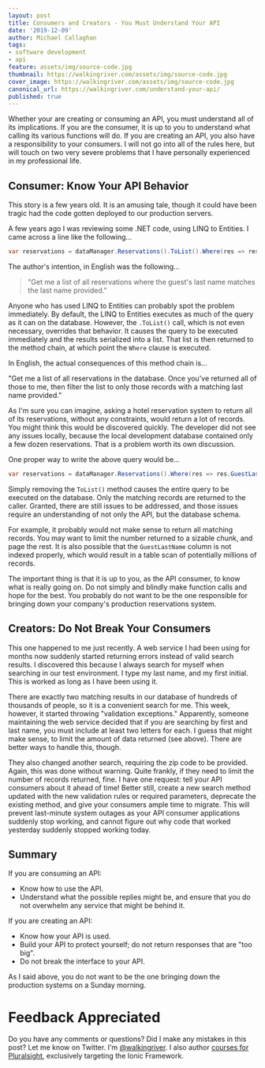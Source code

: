 ```yaml
---
layout: post
title: Consumers and Creators - You Must Understand Your API
date: '2019-12-09'
author: Michael Callaghan
tags: 
- software development
- api
feature: assets/img/source-code.jpg
thumbnail: https://walkingriver.com/assets/img/source-code.jpg
cover_image: https://walkingriver.com/assets/img/source-code.jpg
canonical_url: https://walkingriver.com/understand-your-api/
published: true
---
```


Whether your are creating or consuming an API, you must understand all of its implications. If you are the consumer, it is up to you to understand what calling its various functions will do. If you are creating an API, you also have a responsibility to your consumers. I will not go into all of the rules here, but will touch on two very severe problems that I have personally experienced in my professional life.

<!--more-->
## Consumer: Know Your API Behavior
This story is a few years old. It is an amusing tale, though it could have been tragic had the code gotten deployed to our production servers. 

A few years ago I was reviewing some .NET code, using LINQ to Entities. I came across a line like the following...

```csharp
var reservations = dataManager.Reservations().ToList().Where(res => res.GuestLastName == lastName);
```

The author's intention, in English was the following...

> "Get me a list of all reservations where the guest's last name matches the last name provided." 

Anyone who has used LINQ to Entities can probably spot the problem immediately. By default, the LINQ to Entities executes as much of the query as it can on the database. However, the `.ToList()` call, which is not even necessary, overrides that behavior. It causes the query to be executed immediately and the results serialized into a list. That list is then returned to the method chain, at which point the `Where` clause is executed. 

In English, the actual consequences of this method chain is...

"Get me a list of all reservations in the database. Once you've returned all of those to me, then filter the list to only those records with a matching last name provided."

As I'm sure you can imagine, asking a hotel reservation system to return all of its reservations, without any
constraints, would return a lot of records. You might think this would be discovered quickly. The developer did not see any issues locally, because the local development database contained only a few dozen reservations. That is a problem worth its own discussion. 

One proper way to write the above query would be...

```csharp
var reservations = dataManager.Reservations().Where(res => res.GuestLastName == lastName);
```

Simply removing the `ToList()` method causes the entire query to be executed on the database. Only the matching records are returned to the caller. Granted, there are still issues to be addressed, and those issues require an understanding of not only the API, but the database schema. 

For example, it probably would not make sense to return all matching records. You may want to limit the number returned to a sizable chunk, and page the rest. It is also possible that the `GuestLastName` column is not indexed properly, which would result in a table scan of potentially millions of records. 

The important thing is that it is up to you, as the API consumer, to know what is really going on. Do not simply and blindly make function calls and hope for the best. You probably do not want to be the one responsible for bringing down your company's production reservations system.

## Creators: Do Not Break Your Consumers
This one happened to me just recently. A web service I had been using for months now suddenly started returning errors instead of valid search results. I discovered this because I always search for myself when searching in our test environment. I type my last name, and my first initial. This is worked as long as I have been using it.

There are exactly two matching results in our database of hundreds of thousands of people, so it is a convenient search for me. This week, however, it started throwing "validation exceptions." Apparently, someone maintaining the web service decided that if you are searching by first and last name, you must include at least two letters for each. I guess that might make sense, to limit the amount of data returned (see above). There are better ways to handle this, though.  

They also changed another search, requiring the zip code to be provided. Again, this was done without warning. Quite frankly, if they need to limit the number of records returned, fine. I have one request: tell your API consumers about it ahead of time! Better still, create a new search method updated with the new validation rules or required parameters, deprecate the existing method, and give your consumers ample time to migrate. This will prevent last-minute system outages as your API consumer applications suddenly stop working, and cannot figure out why code that worked yesterday suddenly stopped working today.

## Summary

If you are consuming an API:
- Know how to use the API.
- Understand what the possible replies might be, and ensure that you do not overwhelm any service that might be behind it.

If you are creating an API:
- Know how your API is used.
- Build your API to protect yourself; do not return responses that are "too big".
- Do not break the interface to your API.

 As I said above, you do not want to be the one bringing down the production systems on a Sunday morning.

# Feedback Appreciated
Do you have any comments or questions? Did I make any mistakes in this post? Let me know on Twitter. I'm [@walkingriver](https://twitter.com/walkingriver). I also author [courses for Pluralsight](https://pluralsight.pxf.io/OnWrP), exclusively targeting the Ionic Framework. 

